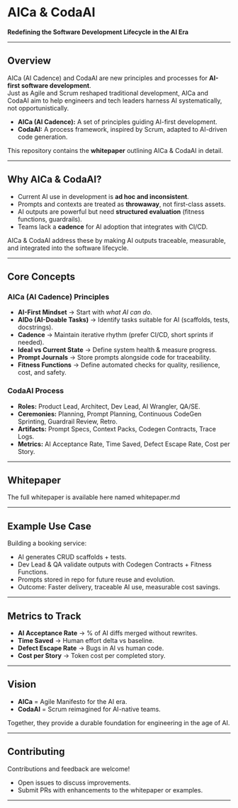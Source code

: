# AICa & CodaAI  
**Redefining the Software Development Lifecycle in the AI Era**

---

##  Overview
AICa (AI Cadence) and CodaAI are new principles and processes for **AI-first software development**.  
Just as Agile and Scrum reshaped traditional development, AICa and CodaAI aim to help engineers and tech leaders harness AI systematically, not opportunistically.  

- **AICa (AI Cadence):** A set of principles guiding AI-first development.  
- **CodaAI:** A process framework, inspired by Scrum, adapted to AI-driven code generation.  

This repository contains the **whitepaper** outlining AICa & CodaAI in detail.

---

##  Why AICa & CodaAI?
- Current AI use in development is **ad hoc and inconsistent**.  
- Prompts and contexts are treated as **throwaway**, not first-class assets.  
- AI outputs are powerful but need **structured evaluation** (fitness functions, guardrails).  
- Teams lack a **cadence** for AI adoption that integrates with CI/CD.  

AICa & CodaAI address these by making AI outputs traceable, measurable, and integrated into the software lifecycle.

---

##  Core Concepts

### AICa (AI Cadence) Principles
- **AI-First Mindset** → Start with *what AI can do*.  
- **AIDo (AI-Doable Tasks)** → Identify tasks suitable for AI (scaffolds, tests, docstrings).  
- **Cadence** → Maintain iterative rhythm (prefer CI/CD, short sprints if needed).  
- **Ideal vs Current State** → Define system health & measure progress.  
- **Prompt Journals** → Store prompts alongside code for traceability.  
- **Fitness Functions** → Define automated checks for quality, resilience, cost, and safety.  

### CodaAI Process
- **Roles:** Product Lead, Architect, Dev Lead, AI Wrangler, QA/SE.  
- **Ceremonies:** Planning, Prompt Planning, Continuous CodeGen Sprinting, Guardrail Review, Retro.  
- **Artifacts:** Prompt Specs, Context Packs, Codegen Contracts, Trace Logs.  
- **Metrics:** AI Acceptance Rate, Time Saved, Defect Escape Rate, Cost per Story.  

---

##  Whitepaper
The full whitepaper is available here named whitepaper.md

---

##  Example Use Case
Building a booking service:  
- AI generates CRUD scaffolds + tests.  
- Dev Lead & QA validate outputs with Codegen Contracts + Fitness Functions.  
- Prompts stored in repo for future reuse and evolution.  
- Outcome: Faster delivery, traceable AI use, measurable cost savings.

---

##  Metrics to Track
- **AI Acceptance Rate** → % of AI diffs merged without rewrites.  
- **Time Saved** → Human effort delta vs baseline.  
- **Defect Escape Rate** → Bugs in AI vs human code.  
- **Cost per Story** → Token cost per completed story.  

---

## Vision
- **AICa** = Agile Manifesto for the AI era.  
- **CodaAI** = Scrum reimagined for AI-native teams.  

Together, they provide a durable foundation for engineering in the age of AI.  

---

##  Contributing
Contributions and feedback are welcome!  
- Open issues to discuss improvements.  
- Submit PRs with enhancements to the whitepaper or examples.  

---
